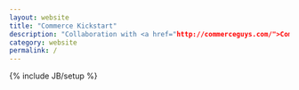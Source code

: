 ```yaml
---
layout: website
title: "Commerce Kickstart"
description: "Collaboration with <a href="http://commerceguys.com/">Commerce Guys</a> on an eCommerce Drupal distribution"
category: website
permalink: /
---
```

{% include JB/setup %}
